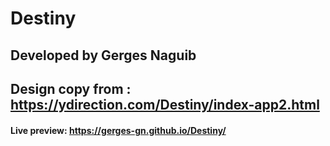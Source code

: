 # Destiny
## Developed by Gerges Naguib
## Design copy from : https://ydirection.com/Destiny/index-app2.html
#### Live preview: https://gerges-gn.github.io/Destiny/
